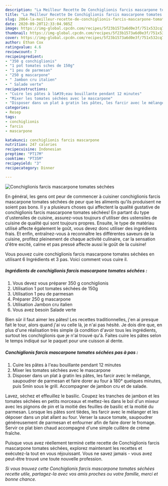 ```yaml
---
description: "La Meilleur Recette De Conchiglionis farcis mascarpone tomates séchées"
title: "La Meilleur Recette De Conchiglionis farcis mascarpone tomates séchées"
slug: 2064-la-meilleur-recette-de-conchiglionis-farcis-mascarpone-tomates-sechees
date: 2020-09-20T12:33:04.985Z
image: https://img-global.cpcdn.com/recipes/5f23b1573a6d0e3f/751x532cq70/conchiglionis-farcis-mascarpone-tomates-sechees-photo-principale-de-la-recette.jpg
thumbnail: https://img-global.cpcdn.com/recipes/5f23b1573a6d0e3f/751x532cq70/conchiglionis-farcis-mascarpone-tomates-sechees-photo-principale-de-la-recette.jpg
cover: https://img-global.cpcdn.com/recipes/5f23b1573a6d0e3f/751x532cq70/conchiglionis-farcis-mascarpone-tomates-sechees-photo-principale-de-la-recette.jpg
author: Ethan Cox
ratingvalue: 4.6
reviewcount: 7
recipeingredient:
- "350 g conchiglionis"
- "1 pot tomates sches de 150g"
- "1 peu de parmesan"
- "250 g mascarpone"
- " Jambon cru italien"
- " Salade verte"
recipeinstructions:
- "Cuire les pâtes à l&#39;eau bouillante pendant 12 minutes"
- "Mixer les tomates séchées avec le mascarpone"
- "Disposer dans un plat à gratin les pâtes, les farcir avec le mélange, saupoudrer de parmesan et faire dorer au four à 180° quelques minutes, puis 5min sous le grill. Accompagner de jambon cru et de salade."
categories:
- Resep
tags:
- conchiglionis
- farcis
- mascarpone

katakunci: conchiglionis farcis mascarpone 
nutrition: 247 calories
recipecuisine: Indonesian
preptime: "PT17M"
cooktime: "PT35M"
recipeyield: "3"
recipecategory: Dinner

---
```



![Conchiglionis farcis mascarpone tomates séchées](https://img-global.cpcdn.com/recipes/5f23b1573a6d0e3f/751x532cq70/conchiglionis-farcis-mascarpone-tomates-sechees-photo-principale-de-la-recette.jpg)

En général, les gens ont peur de commencer à cuisiner conchiglionis farcis mascarpone tomates séchées de peur que les aliments qu'ils produisent ne soient pas bons. Il y a plusieurs choses qui affectent la qualité gustative de conchiglionis farcis mascarpone tomates séchées! En partant du type d'ustensiles de cuisine, assurez-vous toujours d'utiliser des ustensiles de cuisine de qualité qui sont toujours propres. Ensuite, le type de matériau utilisé affecte également le goût, vous devez donc utiliser des ingrédients frais. Et enfin, entraînez-vous à reconnaître les différentes saveurs de la cuisine, profitez pleinement de chaque activité culinaire, car la sensation d'être excité, calme et pas pressé affecte aussi le goût de la cuisine!

<!--inarticleads1-->

Vous pouvez cuire conchiglionis farcis mascarpone tomates séchées en utilisant 6 Ingrédients et 3 pas. Voici comment vous cuire il.

##### Ingrédients de conchiglionis farcis mascarpone tomates séchées :

1. Vous devez vous préparer 350 g conchiglionis
1. Utilisation 1 pot tomates séchées de 150g
1. Utilisation 1 peu de parmesan
1. Préparer 250 g mascarpone
1. Utilisation  Jambon cru italien
1. Vous avez besoin  Salade verte


Bien sûr il faut aimer les pâtes! Les recettes traditionnelles, j&#39;en ai presque fait le tour, alors quand j&#39;ai vu celle là, je n&#39;ai pas hésité. Je dois dire que, en plus d&#39;une réalisation très simple (à condition d&#39;avoir tous les ingrédients, surtout les conchiglionis que je n&#39;ai trouvé qu&#39;à. Faites cuire les pâtes selon le temps indiqué sur le paquet pour une cuisson al dente. 

<!--inarticleads2-->

##### Conchiglionis farcis mascarpone tomates séchées pas à pas :

1. Cuire les pâtes à l&#39;eau bouillante pendant 12 minutes
1. Mixer les tomates séchées avec le mascarpone
1. Disposer dans un plat à gratin les pâtes, les farcir avec le mélange, saupoudrer de parmesan et faire dorer au four à 180° quelques minutes, puis 5min sous le grill. Accompagner de jambon cru et de salade.


Lavez, séchez et effeuillez le basilic. Coupez les tranches de jambon et les tomates séchées en petits morceaux et mettez-les dans le bol d&#39;un mixeur avec les pignons de pin et la moitié des feuilles de basilic et la moitié du parmesan. Lorsque les pâtes sont tièdes, les farcir avec le mélanger et les déposer dans un plat allant au four. Verser la sauce tomate, saupoudrer généreusement de parmesan et enfourner afin de faire dorer le fromage. Servir ce plat bien chaud accompagné d&#39;une simple cuillère de crème fraîche. 

<!--inarticleads1-->

<p>
Puisque vous avez réellement terminé cette recette de Conchiglionis farcis mascarpone tomates séchées, explorez maintenant les recettes et exécutez-la tout en vous réjouissant. Vous ne savez jamais - vous avez peut-être trouvé une toute nouvelle profession.
</p>

<p>
<i>Si vous trouvez cette Conchiglionis farcis mascarpone tomates séchées recette utile, partagez-la avec vos amis proches ou votre famille, merci et bonne chance.</i>
</p>
